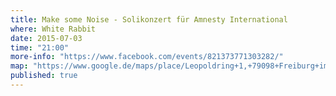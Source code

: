 ```yaml
---
title: Make some Noise - Solikonzert für Amnesty International
where: White Rabbit
date: 2015-07-03
time: "21:00"
more-info: "https://www.facebook.com/events/821373771303282/"
map: "https://www.google.de/maps/place/Leopoldring+1,+79098+Freiburg+im+Breisgau/@47.9983204,7.8532007,17z/data=!3m1!4b1!4m2!3m1!1s0x47911c9ba7980fc9:0xe87da1bc2c471d3b?hl=de"
published: true
---
```



